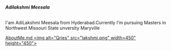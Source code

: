 <h6><b>Adilakshmi Meesala</b></h6>
<p>I'am AdiLakshmi Meesala from Hyderabad.Currently I'm pursuing Masters in Northwest Missouri State unversity Maryville</p>


<a href="http://www.google.com">AboutMe.md
         <img alt="Qries" src="lakshmi.png"
         width=450" height="450">
      </a>



